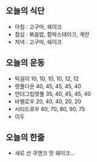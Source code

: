  ## 오늘의 식단
 * 아침 : 고구마, 쉐이크
 * 점심 : 볶음밥, 함박스테이크, 계란
 * 저녁 : 고구마, 쉐이크
 
 ## 오늘의 운동
 * 턱걸이 10, 10, 10, 10, 12, 12
 * 렛풀다운 40, 45, 45, 45, 40
 * 언더그립렛풀 35, 40, 45, 45, 40
 * 바벨로우 20, 40, 40, 20, 20
 * 시티드로우 60, 70, 80, 90, 75
 * 이두
 
 ## 오늘의 한줄
 * 새로 산 쿠앤크 맛 쉐이크... 
